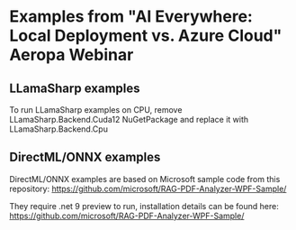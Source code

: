 # Examples from "AI Everywhere: Local Deployment vs. Azure Cloud" Aeropa Webinar

## LLamaSharp examples

To run LLamaSharp examples on CPU, remove LLamaSharp.Backend.Cuda12 NuGetPackage and replace it with LLamaSharp.Backend.Cpu

## DirectML/ONNX examples

DirectML/ONNX examples are based on Microsoft sample code from this repository: https://github.com/microsoft/RAG-PDF-Analyzer-WPF-Sample/

They require .net 9 preview to run, installation details can be found here: https://github.com/microsoft/RAG-PDF-Analyzer-WPF-Sample/

